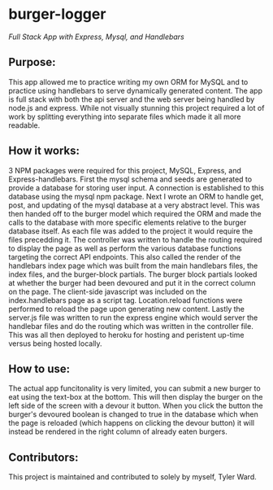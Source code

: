 # burger-logger
*Full Stack App with Express, Mysql, and Handlebars*

## Purpose:
This app allowed me to practice writing my own ORM for MySQL and to practice using handlebars to serve dynamically generated content. The app is full stack with both the api server and the web server being handled by node.js and express. While not visually stunning this project required a lot of work by splitting everything into separate files which made it all more readable.

## How it works:
3 NPM packages were required for this project, MySQL, Express, and Express-handlebars. First the mysql schema and seeds are generated to provide a database for storing user input. A connection is established to this database using the mysql npm package. Next I wrote an ORM to handle get, post, and updating of the mysql database at a very abstract level. This was then handed off to the burger model which required the ORM and made the calls to the database with more specific elements relative to the burger database itself. As each file was added to the project it would require the files precedding it. The controller was written to handle the routing required to display the page as well as perform the various database functions targeting the correct API endpoints. This also called the render of the handlebars index page which was built from the main handlebars files, the index files, and the burger-block partials. The burger block partials looked at whether the burger had been devoured and put it in the correct column on the page. The client-side javascript was included on the index.handlebars page as a script tag. Location.reload functions were performed to reload the page upon generating new content. Lastly the server.js file was written to run the express engine which would server the handlebar files and do the routing which was written in the controller file. This was all then deployed to heroku for hosting and peristent up-time versus being hosted locally.


## How to use:
The actual app funcitonality is very limited, you can submit a new burger to eat using the text-box at the bottom. This will then display the burger on the left side of the screen with a devour it button. When you click the button the burger's devoured boolean is changed to true in the database which when the page is reloaded (which happens on clicking the devour  button) it will instead be rendered in the right column of already eaten burgers.


## Contributors:
This project is maintained and contributed to solely by myself, Tyler Ward.